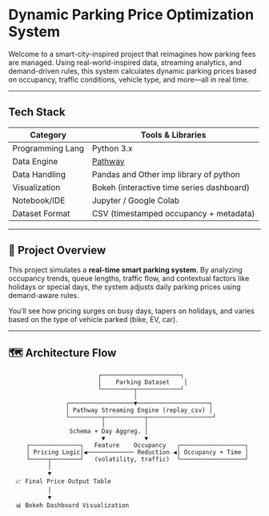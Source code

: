 #     Dynamic Parking Price Optimization System

Welcome to a smart-city-inspired project that reimagines how parking fees are managed. Using real-world-inspired data, streaming analytics, and demand-driven rules, this system calculates dynamic parking prices based on occupancy, traffic conditions, vehicle type, and more—all in real time.

---

##    Tech Stack

| Category         | Tools & Libraries                           |
|------------------|---------------------------------------------|
| Programming Lang | Python 3.x                                  |
| Data Engine      | [Pathway](https://pathway.com/)             |
| Data Handling    | Pandas and Other imp library of python      |
| Visualization    | Bokeh (interactive time series dashboard)   |
| Notebook/IDE     | Jupyter / Google Colab                      |
| Dataset Format   | CSV (timestamped occupancy + metadata)      |

---

## 🧠 Project Overview

This project simulates a **real-time smart parking system**. By analyzing occupancy trends, queue lengths, traffic flow, and contextual factors like holidays or special days, the system adjusts daily parking prices using demand-aware rules.

You’ll see how pricing surges on busy days, tapers on holidays, and varies based on the type of vehicle parked (bike, EV, car).

---

## 🗺️ Architecture Flow

```text
                         ┌──────────────────────┐
                         │    Parking Dataset    │
                         └─────────┬────────────┘
                                   │
                ┌──────────────────▼────────────────────┐
                │ Pathway Streaming Engine (replay_csv) │
                └─────────┬───────────┬──────────────────┘
                          │           │
                 Schema + Day Aggreg. │
                          ▼           ▼
     ┌──────────────┐   Feature    Occupancy   ┌──────────────────┐
     │ Pricing Logic│◀───────────── Reduction ◀│ Occupancy + Time │
     └─────┬────────┘   (volatility, traffic)  └──────────────────┘
           │
           ▼
  📈 Final Price Output Table
           │
           ▼
  📊 Bokeh Dashboard Visualization
